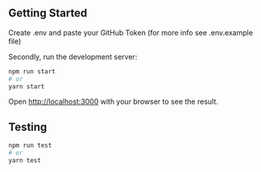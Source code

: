 ## Getting Started

Create .env and paste your GitHub Token (for more info see .env.example file)

Secondly, run the development server:

```bash
npm run start
# or
yarn start
```

Open [http://localhost:3000](http://localhost:3000) with your browser to see the result.

## Testing

```bash
npm run test
# or
yarn test
```
